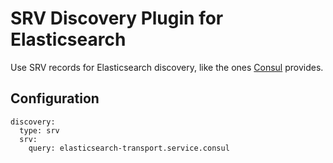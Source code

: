 SRV Discovery Plugin for Elasticsearch
======================================

Use SRV records for Elasticsearch discovery, like the ones
[Consul](https://consul.io) provides.

## Configuration

```
discovery:
  type: srv
  srv:
    query: elasticsearch-transport.service.consul
```

